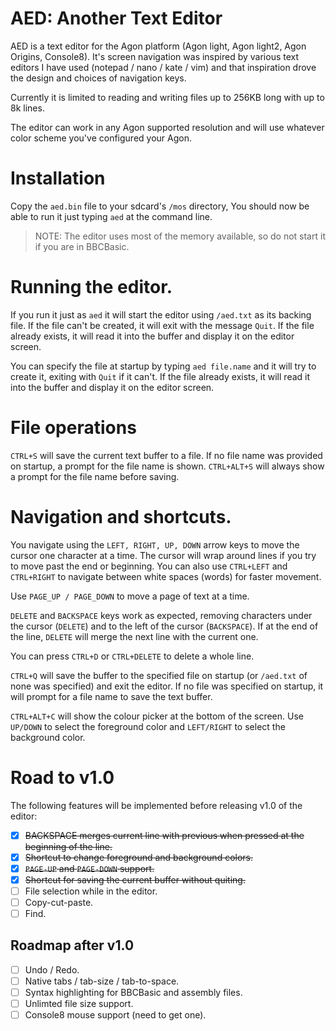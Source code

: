 # AED: Another Text Editor

AED is a text editor for the Agon platform (Agon light, Agon light2, Agon Origins, Console8).
It's screen navigation was inspired by various text editors I have used (notepad / nano / kate / vim) and
that inspiration drove the design and choices of navigation keys.

Currently it is limited to reading and writing files up to 256KB long with up to 8k lines.

The editor can work in any Agon supported resolution and will use whatever color scheme you've configured
your Agon.

# Installation

Copy the `aed.bin` file to your sdcard's `/mos` directory, You should now be able to run it just typing `aed` at the command line.

> NOTE: The editor uses most of the memory available, so do not start it if you are in BBCBasic.

# Running the editor.
If you run it just as `aed` it will start the editor using `/aed.txt` as its backing file. If the file can't be created,
it will exit with the message `Quit`. If the file already exists, it will read it into the buffer and display it on the editor screen.

You can specify the file at startup by typing `aed file.name` and it will try to create it, exiting with `Quit` if it can't.
If the file already exists, it will read it into the buffer and display it on the editor screen.

# File operations
`CTRL+S` will save the current text buffer to a file. If no file name was provided on startup, a prompt for the file name is shown.
`CTRL+ALT+S` will always show a prompt for the file name before saving.

# Navigation and shortcuts.
You navigate using the `LEFT, RIGHT, UP, DOWN` arrow keys to move the cursor one character at a time. The cursor will wrap around lines if you
try to move past the end or beginning. You can also use `CTRL+LEFT` and `CTRL+RIGHT` to navigate between white spaces (words) for
faster movement.

Use `PAGE_UP / PAGE_DOWN` to move a page of text at a time.

`DELETE` and `BACKSPACE` keys work as expected, removing characters under the cursor (`DELETE`) and to the left of the cursor (`BACKSPACE`).
If at the end of the line, `DELETE` will merge the next line with the current one.

You can press `CTRL+D` or `CTRL+DELETE` to delete a whole line.

`CTRL+Q` will save the buffer to the specified file on startup (or `/aed.txt` of none was specified) and exit the editor.
If no file was specified on startup, it will prompt for a file name to save the text buffer.

`CTRL+ALT+C` will show the colour picker at the bottom of the screen. Use `UP/DOWN` to select the foreground color and `LEFT/RIGHT` to
select the background color. 

# Road to v1.0
The following features will be implemented before releasing v1.0 of the editor:

- [x] ~~BACKSPACE merges current line with previous when pressed at the beginning of the line.~~
- [x] ~~Shortcut to change foreground and background colors.~~
- [x] ~~`PAGE-UP` and `PAGE-DOWN` support.~~
- [x] ~~Shortcut for saving the current buffer without quiting.~~
- [ ] File selection while in the editor.
- [ ] Copy-cut-paste.
- [ ] Find.

## Roadmap after v1.0

- [ ] Undo / Redo.
- [ ] Native tabs / tab-size / tab-to-space.
- [ ] Syntax highlighting for BBCBasic and assembly files.
- [ ] Unlimted file size support.
- [ ] Console8 mouse support (need to get one).
